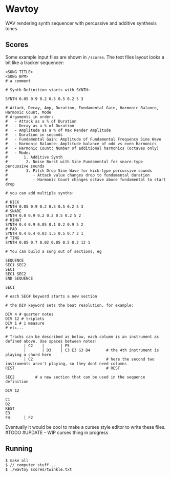 # Wavtoy

WAV rendering synth sequencer with percussive and additive synthesis tones. 

## Scores
Some example input files are shown in `/scores`. The text files layout looks a bit like a tracker sequencer:

```
<SONG TITLE>
<SONG BPM>
# a comment

# Synth Definition starts with SYNTH:

SYNTH 0.05 0.9 0.2 0.5 0.5 0.2 5 3

# Attack, Decay, Amp, Duration, Fundamental Gain, Harmonic Balance, Harmonic Count, Mode
# Arguments in order:
#   - Attack as a % of Duration
#   - Decay as a % of Duration
#   - Amplitude as a % of Max Render Amplitude
#   - Duration in seconds
#   - Fundamental Gain: Amplitude of Fundamental Frequency Sine Wave
#   - Harmonic Balance: Amplitude balance of odd vs even Harmonics
#   - Harmonic Count: Number of additional harmonics (octaves only)
#   - Mode: 
#       1. Additive Synth
#        2. Noise Burst with Sine Fundamental for snare-type percussive sounds
#        3. Pitch Drop Sine Wave for kick-type percussive sounds
#           - Attack value changes drop to fundamental duration
#           - Harmonic Count changes octave aboce fundamental to start drop

# you can add multiple synths:

# KICK
SYNTH 0.05 0.9 0.2 0.5 0.5 0.2 5 3
# SNARE
SYNTH 0.0 0.9 0.2 0.2 0.5 0.2 5 2
# HIHAT
SYNTH 0.4 0.9 0.05 0.1 0.2 0.9 5 2
# PAD
SYNTH 0.4 0.4 0.03 1.5 0.5 0.7 2 1
# TING
SYNTH 0.05 0.7 0.02 0.05 0.5 0.2 12 1

# You can build a song out of sections, eg

SEQUENCE
SEC1 SEC2
SEC1
SEC1 SEC2
END SEQUENCE

SEC1

# each SEC# keyword starts a new section

# the DIV keyword sets the beat resolution, for example:

DIV 4 # quarter notes
DIV 12 # triplets
DIV 1 # 1 measure
# etc...

# Tracks can be described as below, each column is an instrument as defined above. Use spaces between notes!
        | C2    |       | F5
        |       | D3    | C3 E3 G3 B4       # the 4th instrument is playing a chord here
        | C2                                # here the second two instruments aren't playing, so they dont need columns
REST                                        # REST 

SEC2         # a new section that can be used in the sequence definition

DIV 12

C1
D2
REST
E3
F4      | F2

```

Eventually it would be cool to make a curses style editor to write these files. #TODO #UPDATE - WIP curses thing in progress

## Running
```
$ make all
$ // computer stuff...
$ ./wavtoy scores/twinkle.txt
```
